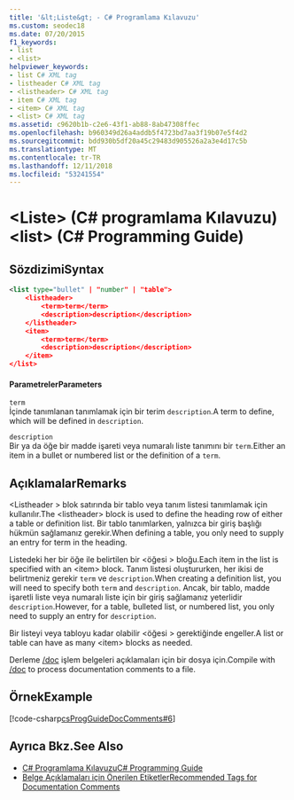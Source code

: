 ```yaml
---
title: '&lt;Liste&gt; - C# Programlama Kılavuzu'
ms.custom: seodec18
ms.date: 07/20/2015
f1_keywords:
- list
- <list>
helpviewer_keywords:
- list C# XML tag
- listheader C# XML tag
- <listheader> C# XML tag
- item C# XML tag
- <item> C# XML tag
- <list> C# XML tag
ms.assetid: c9620b1b-c2e6-43f1-ab88-8ab47308ffec
ms.openlocfilehash: b960349d26a4addb5f4723bd7aa3f19b07e5f4d2
ms.sourcegitcommit: bdd930b5df20a45c29483d905526a2a3e4d17c5b
ms.translationtype: MT
ms.contentlocale: tr-TR
ms.lasthandoff: 12/11/2018
ms.locfileid: "53241554"
---
```

# <a name="ltlistgt-c-programming-guide"></a><span data-ttu-id="1b0f5-102">&lt;Liste&gt; (C# programlama Kılavuzu)</span><span class="sxs-lookup"><span data-stu-id="1b0f5-102">&lt;list&gt; (C# Programming Guide)</span></span>
## <a name="syntax"></a><span data-ttu-id="1b0f5-103">Sözdizimi</span><span class="sxs-lookup"><span data-stu-id="1b0f5-103">Syntax</span></span>  
  
```xml  
<list type="bullet" | "number" | "table">  
    <listheader>  
        <term>term</term>  
        <description>description</description>  
    </listheader>  
    <item>  
        <term>term</term>  
        <description>description</description>  
    </item>  
</list>  
```  
  
#### <a name="parameters"></a><span data-ttu-id="1b0f5-104">Parametreler</span><span class="sxs-lookup"><span data-stu-id="1b0f5-104">Parameters</span></span>  
 `term`  
 <span data-ttu-id="1b0f5-105">İçinde tanımlanan tanımlamak için bir terim `description`.</span><span class="sxs-lookup"><span data-stu-id="1b0f5-105">A term to define, which will be defined in `description`.</span></span>  
  
 `description`  
 <span data-ttu-id="1b0f5-106">Bir ya da öğe bir madde işareti veya numaralı liste tanımını bir `term`.</span><span class="sxs-lookup"><span data-stu-id="1b0f5-106">Either an item in a bullet or numbered list or the definition of a `term`.</span></span>  
  
## <a name="remarks"></a><span data-ttu-id="1b0f5-107">Açıklamalar</span><span class="sxs-lookup"><span data-stu-id="1b0f5-107">Remarks</span></span>  
 <span data-ttu-id="1b0f5-108">\<Listheader > blok satırında bir tablo veya tanım listesi tanımlamak için kullanılır.</span><span class="sxs-lookup"><span data-stu-id="1b0f5-108">The \<listheader> block is used to define the heading row of either a table or definition list.</span></span> <span data-ttu-id="1b0f5-109">Bir tablo tanımlarken, yalnızca bir giriş başlığı hükmün sağlamanız gerekir.</span><span class="sxs-lookup"><span data-stu-id="1b0f5-109">When defining a table, you only need to supply an entry for term in the heading.</span></span>  
  
 <span data-ttu-id="1b0f5-110">Listedeki her bir öğe ile belirtilen bir \<öğesi > bloğu.</span><span class="sxs-lookup"><span data-stu-id="1b0f5-110">Each item in the list is specified with an \<item> block.</span></span> <span data-ttu-id="1b0f5-111">Tanım listesi oluştururken, her ikisi de belirtmeniz gerekir `term` ve `description`.</span><span class="sxs-lookup"><span data-stu-id="1b0f5-111">When creating a definition list, you will need to specify both `term` and `description`.</span></span> <span data-ttu-id="1b0f5-112">Ancak, bir tablo, madde işaretli liste veya numaralı liste için bir giriş sağlamanız yeterlidir `description`.</span><span class="sxs-lookup"><span data-stu-id="1b0f5-112">However, for a table, bulleted list, or numbered list, you only need to supply an entry for `description`.</span></span>  
  
 <span data-ttu-id="1b0f5-113">Bir listeyi veya tabloyu kadar olabilir \<öğesi > gerektiğinde engeller.</span><span class="sxs-lookup"><span data-stu-id="1b0f5-113">A list or table can have as many \<item> blocks as needed.</span></span>  
  
 <span data-ttu-id="1b0f5-114">Derleme [/doc](../../../csharp/language-reference/compiler-options/doc-compiler-option.md) işlem belgeleri açıklamaları için bir dosya için.</span><span class="sxs-lookup"><span data-stu-id="1b0f5-114">Compile with [/doc](../../../csharp/language-reference/compiler-options/doc-compiler-option.md) to process documentation comments to a file.</span></span>  
  
## <a name="example"></a><span data-ttu-id="1b0f5-115">Örnek</span><span class="sxs-lookup"><span data-stu-id="1b0f5-115">Example</span></span>  
 [!code-csharp[csProgGuideDocComments#6](../../../csharp/programming-guide/xmldoc/codesnippet/CSharp/list_1.cs)]  
  
## <a name="see-also"></a><span data-ttu-id="1b0f5-116">Ayrıca Bkz.</span><span class="sxs-lookup"><span data-stu-id="1b0f5-116">See Also</span></span>

- [<span data-ttu-id="1b0f5-117">C# Programlama Kılavuzu</span><span class="sxs-lookup"><span data-stu-id="1b0f5-117">C# Programming Guide</span></span>](../../../csharp/programming-guide/index.md)  
- [<span data-ttu-id="1b0f5-118">Belge Açıklamaları için Önerilen Etiketler</span><span class="sxs-lookup"><span data-stu-id="1b0f5-118">Recommended Tags for Documentation Comments</span></span>](../../../csharp/programming-guide/xmldoc/recommended-tags-for-documentation-comments.md)
